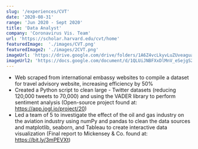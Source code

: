 ```yaml
---
slug: '/experiences/CVT'
date: '2020-08-31'
range: 'Jun 2020 - Sept 2020'
title: 'Data Analyst'
company: 'Coronavirus Vis. Team'
url: 'https://scholar.harvard.edu/cvt/home'
featuredImage:  './images/CVT.png'
featuredImage2: './images/2CVT.png'
imageUrl: 'https://drive.google.com/drive/folders/1A6Z4vcLkyvLuZUveaguaxZJ9HDxREkmR'
imageUrl2: 'https://docs.google.com/document/d/1QLUiJNBFXxDlMnV_eSejgS2Q_1OpSXOcQBNqe1ZTlhs/edit'
---
```

- Web scraped from international embassy websites to compile a dataset for travel advisory website, increasing efficiency by 50%
- Created a Python script to clean large - Twitter datasets (reducing 120,000 tweets to 70,000) and using the VADER library to perform sentiment analysis (Open-source project found at: https://app.jogl.io/project/20)
- Led a team of 5 to investigate the effect of the oil and gas industry on the aviation industry using numPy and pandas to clean the data sources and matplotlib, seaborn, and Tableau to create interactive data visualization
(Final report to Mickensey & Co. found at: https://bit.ly/3mPEVXt)